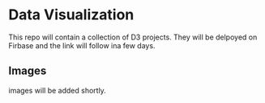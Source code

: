 # Data Visualization
This repo will contain a collection of D3 projects. They will be delpoyed on Firbase and the link will follow ina few days.


## Images
images will be added shortly.
